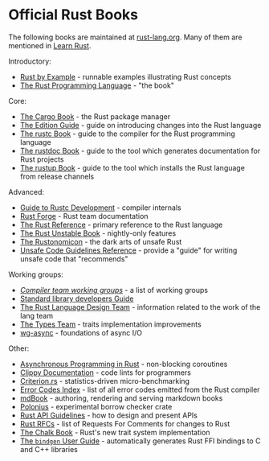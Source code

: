 # Official Rust Books

The following books are maintained at [rust-lang.org](https://www.rust-lang.org/).
Many of them are mentioned in [Learn Rust](https://www.rust-lang.org/learn).

Introductory:
* [Rust by Example](https://doc.rust-lang.org/stable/rust-by-example/) - runnable examples illustrating Rust concepts
* [The Rust Programming Language](https://doc.rust-lang.org/book/) - "the book"

Core:
* [The Cargo Book](https://doc.rust-lang.org/cargo/index.html) - the Rust package manager
* [The Edition Guide](https://doc.rust-lang.org/edition-guide/index.html) - guide on introducing changes into the Rust language
* [The rustc Book](https://doc.rust-lang.org/rustc/index.html) - guide to the compiler for the Rust programming language
* [The rustdoc Book](https://doc.rust-lang.org/stable/rustdoc/) - guide to the tool which generates documentation for Rust projects
* [The rustup Book](https://rust-lang.github.io/rustup/index.html) - guide to the tool which installs the Rust language from release channels

Advanced:
* [Guide to Rustc Development](https://rustc-dev-guide.rust-lang.org/) - compiler internals
* [Rust Forge](https://forge.rust-lang.org/) - Rust team documentation
* [The Rust Reference](https://doc.rust-lang.org/reference/) - primary reference to the Rust language
* [The Rust Unstable Book](https://doc.rust-lang.org/unstable-book/) - nightly-only features
* [The Rustonomicon](https://doc.rust-lang.org/nomicon/) - the dark arts of unsafe Rust
* [Unsafe Code Guidelines Reference](https://rust-lang.github.io/unsafe-code-guidelines/) - provide a "guide" for writing unsafe code that "recommends"

Working groups:
* [_Compiler team working groups_](https://rust-lang.github.io/compiler-team/working-groups/) - a list of working groups
* [Standard library developers Guide](https://std-dev-guide.rust-lang.org/about.html)
* [The Rust Language Design Team](https://lang-team.rust-lang.org/design_notes.html) - information related to the work of the lang team
* [The Types Team](https://rust-lang.github.io/types-team/) - traits implementation improvements
* [wg-async](https://rust-lang.github.io/wg-async/) - foundations of async I/O

Other:
* [Asynchronous Programming in Rust](https://rust-lang.github.io/async-book/) - non-blocking coroutines
* [Clippy Documentation](https://doc.rust-lang.org/nightly/clippy/development/infrastructure/book.html) - code lints for programmers
* [Criterion.rs](https://bheisler.github.io/criterion.rs/book/getting_started.html) - statistics-driven micro-benchmarking
* [Error Codes Index](https://doc.rust-lang.org/stable/error_codes/error-index.html) - list of all error codes emitted from the Rust compiler 
* [mdBook](https://rust-lang.github.io/mdBook/) - authoring, rendering and serving markdown books
* [Polonius](https://rust-lang.github.io/polonius/) - experimental borrow checker crate
* [Rust API Guidelines](https://rust-lang.github.io/api-guidelines/) - how to design and present APIs
* [Rust RFCs](https://rust-lang.github.io/rfcs/) - list of Requests For Comments for changes to Rust
* [The Chalk Book](https://rust-lang.github.io/chalk/book/) - Rust's new trait system implementation
* [The `bindgen` User Guide](https://rust-lang.github.io/rust-bindgen/) - automatically generates Rust FFI bindings to C and C++ libraries

